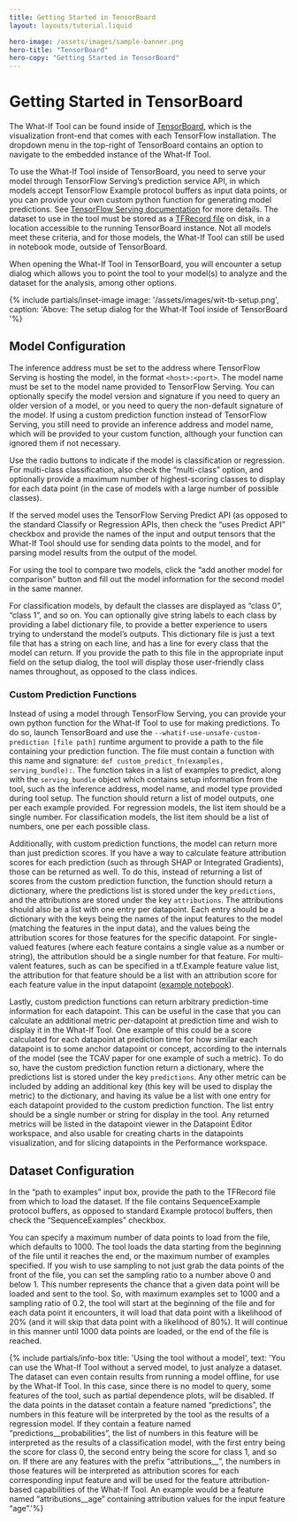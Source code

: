 ```yaml
---
title: Getting Started in TensorBoard
layout: layouts/tutorial.liquid

hero-image: /assets/images/sample-banner.png
hero-title: "TensorBoard"
hero-copy: "Getting Started in TensorBoard"
---
```


# Getting Started in TensorBoard

The What-If Tool can be found inside of [TensorBoard](https://www.tensorflow.org/tensorboard/), which is the visualization front-end that comes with each TensorFlow installation. The dropdown menu in the top-right of TensorBoard contains an option to navigate to the embedded instance of the What-If Tool.

To use the What-If Tool inside of TensorBoard, you need to serve your model through TensorFlow Serving’s prediction service API, in which models accept TensorFlow Example protocol buffers as input data points, or you can provide your own custom python function for generating model predictions. See [TensorFlow Serving documentation](https://www.tensorflow.org/tfx/guide/serving) for more details. The dataset to use in the tool must be stored as a [TFRecord file](https://www.tensorflow.org/tutorials/load_data/tfrecord) on disk, in a location accessible to the running TensorBoard instance. Not all models meet these criteria, and for those models, the What-If Tool can still be used in notebook mode, outside of TensorBoard.

When opening the What-If Tool in TensorBoard, you will encounter a setup dialog which allows you to point the tool to your model(s) to analyze and the dataset for the analysis, among other options.

{% include partials/inset-image image: '/assets/images/wit-tb-setup.png', 
  caption: 'Above: The setup dialog for the What-If Tool inside of TensorBoard '%}

## Model Configuration

The inference address must be set to the address where TensorFlow Serving is hosting the model, in the format `<host>:<port>`. The model name must be set to the model name provided to TensorFlow Serving. You can optionally specify the model version and signature if you need to query an older version of a model, or you need to query the non-default signature of the model. If using a custom prediction function instead of TensorFlow Serving, you still need to
provide an inference address and model name, which will be provided to your custom function, although your function can ignored them if not necessary.

Use the radio buttons to indicate if the model is classification or regression. For multi-class classification, also check the “multi-class” option, and optionally provide a maximum number of highest-scoring classes to display for each data point (in the case of models with a large number of possible classes).

If the served model uses the TensorFlow Serving Predict API (as opposed to the standard Classify or Regression APIs, then check the “uses Predict API” checkbox and provide the names of the input and output tensors that the What-If Tool should use for sending data points to the model, and for parsing model results from the output of the model.

For using the tool to compare two models, click the “add another model for comparison” button and fill out the model information for the second model in the same manner.

For classification models, by default the classes are displayed as “class 0”, “class 1”, and so on. You can optionally give string labels to each class by providing a label dictionary file, to provide a better experience to users trying to understand the model’s outputs. This dictionary file is just a text file that has a string on each line, and has a line for every class that the model can return. If you provide the path to this file in the appropriate input field on the setup dialog, the tool will display those user-friendly class names throughout, as opposed to the class indices.

### Custom Prediction Functions

Instead of using a model through TensorFlow Serving, you can provide your own python function for the What-If Tool to use for making predictions. To do so, launch TensorBoard and use the `--whatif-use-unsafe-custom-prediction [file path]` runtime argument to provide a path to the file containing your prediction
function. The file must contain a function with this name and signature: `def custom_predict_fn(examples, serving_bundle):`. The function takes in a list of
examples to predict, along with the `serving_bundle` object which contains setup information from the tool, such as the inference address, model name, and model type provided during tool setup. The function should return a list of model outputs, one per each example provided. For regression models, the list item should be a single number. For classification models, the list item should be a list of numbers, one per each possible class.

Additionally, with custom prediction functions, the model can return more than just prediction scores. If you have a way to calculate feature attribution scores for each prediction (such as through SHAP or Integrated Gradients), those can be returned as well. To do this, instead of returning a list of scores from the custom prediction function, the function should return a dictionary, where the predictions list is stored under the key `predictions`, and the attributions are stored under the key `attributions`. The attributions should also be a list with one entry per datapoint. Each entry should be a dictionary with the keys being the names of the input features to the model (matching the features in the input data), and the values being the attribution scores for those features for the specific datapoint. For single-valued features (where each feature contains a single value as a number or string), the attribution should be a single number for that feature. For multi-valent features, such as can be specified in a tf.Example feature value list, the attribution for that feature should be a list with an attribution score for each feature value in the input datapoint ([example notebook](https://colab.sandbox.google.com/github/pair-code/what-if-tool/blob/master/WIT_COMPAS_with_SHAP.ipynb)).

Lastly, custom prediction functions can return arbitrary prediction-time information for each datapoint. This can be useful in the case that you can calculate an additional metric per-datapoint at prediction time and wish to display it in the What-If Tool. One example of this could be a score calculated for each datapoint at prediction time for how similar each datapoint is to some anchor datapoint or concept, according to the internals of the model (see the TCAV paper for one example of such a metric). To do so, have the custom prediction function return a dictionary, where the predictions list is stored under the key `predictions`. Any other metric can be included by adding an additional key (this key will be used to display the metric) to the dictionary, and having its value be a list with one entry for each datapoint provided to the custom prediction function. The list entry should be a single number or string for display in the tool. Any returned metrics will be listed in the datapoint viewer in the Datapoint Editor workspace, and also usable for creating charts in the datapoints visualization, and for slicing datapoints in the Performance workspace.

## Dataset Configuration

In the “path to examples” input box, provide the path to the TFRecord file from which to load the dataset. If the file contains SequenceExample protocol buffers, as opposed to standard Example protocol buffers, then check the “SequenceExamples” checkbox.

You can specify a maximum number of data points to load from the file, which defaults to 1000. The tool loads the data starting from the beginning of the file until it reaches the end, or the maximum number of examples specified. If you wish to use sampling to not just grab the data points of the front of the file, you can set the sampling ratio to a number above 0 and below 1. This number represents the chance that a given data point will be loaded and sent to the tool. So, with maximum examples set to 1000 and a sampling ratio of 0.2, the tool will start at the beginning of the file and for each data point it encounters, it will load that data point with a likelihood of 20% (and it will skip that data point with a likelihood of 80%). It will continue in this manner until 1000 data points are loaded, or the end of the file is reached.

{% include partials/info-box title: 'Using the tool without a model', 
  text: 'You can use the What-If Tool without a served model, to just analyze a dataset. The dataset can even contain results from running a model offline, for use by the What-If Tool. In this case, since there is no model to query, some features of the tool, such as partial dependence plots, will be disabled. If the data points in the dataset contain a feature named “predictions”, the numbers in this feature will be interpreted by the tool as the results of a regression model. If they contain a feature named “predictions__probabilities”, the list of numbers in this feature will be interpreted as the results of a classification model, with the first entry being the score for class 0, the second entry being the score for class 1, and so on. If there are any features with the prefix “attributions__”, the numbers in those features will be interpreted as attribution scores for each corresponding input feature and will be used for the feature attribution-based capabilities of the What-If Tool. An example would be a feature named “attributions__age” containing attribution values for the input feature “age”.'%}
